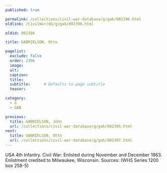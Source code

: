 ```yaml
---
published: true

permalink: /collections/civil-war-database/g/gab/002396.html
oldlink: /CivilWar/db/g/gab/002396.html

oldid: 002396

title: GABRIELSON, Otto

pagelist:
  exclude: false
  order: 2396
  image: 
  alt:
  caption:
  title:
  subtitle:      # Defaults to page subtitle
  teaser:

category: 
  - G 
  - GAB

previous:
  title: GABRIELSON, John
  url: /collections/civil-war-database/g/gab/002395.html  
next:
  title: GABRIELSON, Otto
  url: /collections/civil-war-database/g/gab/002397.html   
---
```

USA 4th Infantry. Civil War: Enlisted during November and December 1863. Enlistment credited to Milwaukee, Wisconsin. Sources: (WHS Series 1200 box 258-5)